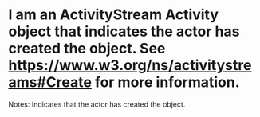 I am an ActivityStream Activity object that indicates the actor has created the object. See https://www.w3.org/ns/activitystreams#Create for more information.
==========
 Notes:  Indicates that the actor has created the
                object.  
